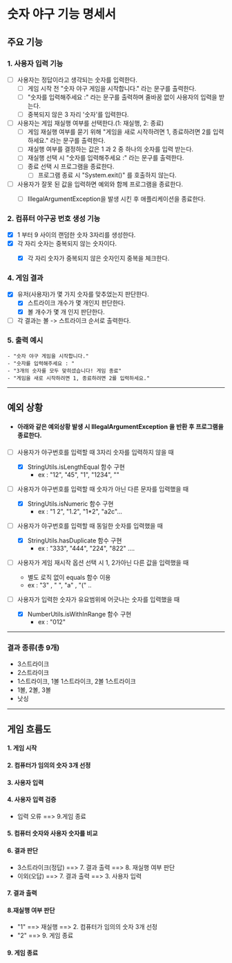 # 숫자 야구 기능 명세서

## 주요 기능

### 1. 사용자 입력 기능
  - [ ] 사용자는 정답이라고 생각되는 숫자를 입력한다.
    - [ ] 게임 시작 전 "숫자 야구 게임을 시작합니다." 라는 문구를 출력한다.
    - [ ] "숫자를 입력해주세요 :" 라는 문구를 출력하며 줄바꿈 없이 사용자의 입력을 받는다.
    - [ ] 중복되지 않은 3 자리 '숫자'를 입력한다.
    
  - [ ] 사용자는 게임 재실행 여부를 선택한다.(1: 재실행, 2: 종료)
    - [ ] 게임 재실행 여부를 묻기 위해 "게임을 새로 시작하려면 1, 종료하려면 2를 입력하세요." 라는 문구를 출력한다.
    - [ ] 재실행 여부를 결정하는 값은 1 과 2 중 하나의 숫자를 입력 받는다.
    - [ ] 재실행 선택 시 "숫자를 입력해주세요 :" 라는 문구를 출력한다.
    - [ ] 종료 선택 시 프로그램을 종료한다.
      - [ ] 프로그램 종료 시 "System.exit()" 를 호출하지 않는다.
    
  - [ ] 사용자가 잘못 된 값을 입력하면 예외와 함께 프로그램을 종료한다.
    - [ ] IllegalArgumentException을 발생 시킨 후 애플리케이션을 종료한다.
    
  
### 2. 컴퓨터 야구공 번호 생성 기능

- [x] 1 부터 9 사이의 랜덤한 숫자 3자리를 생성한다.
- [x] 각 자리 숫자는 중복되지 않는 숫자이다.
  - [x] 각 자리 숫자가 중복되지 않은 숫자인지 중복을 체크한다. 


### 4. 게임 결과

- [x] 유저(사용자)가 몇 가지 숫자를 맞추었는지 판단한다.
  - [x] 스트라이크 개수가 몇 개인지 판단한다.
  - [x] 볼 개수가 몇 개 인지 판단한다.
- [ ] 각 결과는 볼 -> 스트라이크 순서로 출력한다.

### 5. 출력 예시
    - "숫자 야구 게임을 시작합니다."
    - "숫자를 입력해주세요 : "
    - "3개의 숫자를 모두 맞히셨습니다! 게임 종료"
    - "게임을 새로 시작하려면 1, 종료하려면 2를 입력하세요."

--- 

## 예외 상황

- #### 아래와 같은 예외상황 발생 시 IllegalArgumentException 을 반환 후 프로그램을 종료한다.
- [ ] 사용자가 야구번호를 입력할 때 3자리 숫자를 입력하지 않을 때
  - [x] StringUtils.isLengthEqual 함수 구현
      - ex : "12", "45", "1", "1234", ""

- [ ] 사용자가 야구번호를 입력할 때 숫자가 아닌 다른 문자를 입력했을 때
  - [x] StringUtils.isNumeric 함수 구현
      - ex : "1 2", "1.2", "1*2", "a2c"...

- [ ] 사용자가 야구번호를 입력할 때 동일한 숫자를 입력했을 때
  - [x] StringUtils.hasDuplicate 함수 구현
      - ex : "333", "444", "224", "822" ....

- [ ] 사용자가 게임 재시작 옵션 선택 시 1, 2가아닌 다른 값을 입력했을 때
  - 별도 로직 없이 equals 함수 이용
  - ex : "3" , " ", "a" , "(" ..

- [ ] 사용자가 입력한 숫자가 유요범위에 어긋나는 숫자를 입력했을 때
  - [x] NumberUtils.isWithInRange 함수 구현 
    - ex : "012"

---

### 결과 종류(총 9개)

- 3스트라이크
- 2스트라이크
- 1스트라이크, 1볼 1스트라이크, 2볼 1스트라이크
- 1볼, 2볼, 3볼
- 낫싱

---

## 게임 흐름도

#### 1. 게임 시작

#### 2. 컴퓨터가 임의의 숫자 3개 선정

#### 3. 사용자 입력

#### 4. 사용자 입력 검증

- 입력 오류 ==> 9.게임 종료

#### 5. 컴퓨터 숫자와 사용자 숫자를 비교

#### 6. 결과 판단

- 3스트라이크(정답) ==> 7. 결과 출력 ==> 8. 재실행 여부 판단
- 이외(오답) ==> 7. 결과 출력 ==> 3. 사용자 입력

#### 7. 결과 출력

#### 8.재실행 여부 판단

- "1" ==> 재실행 ==> 2. 컴퓨터가 임의의 숫자 3개 선정
- "2" ==> 9. 게임 종료

#### 9. 게임 종료
